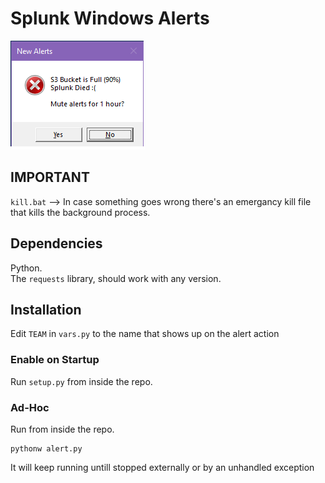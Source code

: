 # Splunk Windows Alerts
![example](./example_alert/example.png)
## IMPORTANT
`kill.bat` -->
In case something goes wrong there's an emergancy kill file that kills the background process.

## Dependencies
Python. <br />
The `requests` library, should work with any version.

## Installation
Edit `TEAM` in `vars.py` to the name that shows up on the alert action
### Enable on Startup
Run `setup.py` from inside the repo.
### Ad-Hoc
Run from inside the repo.
```
pythonw alert.py
```
It will keep running untill stopped externally or by an unhandled exception